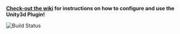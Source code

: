 **[Check-out the wiki](https://github.com/consulo/consulo-unity3d/wiki) for instructions on how to configure and use the Unity3d Plugin!**

![Build Status](http://must-be.org/vulcan/statusImage?name=consulo-unity3d)
